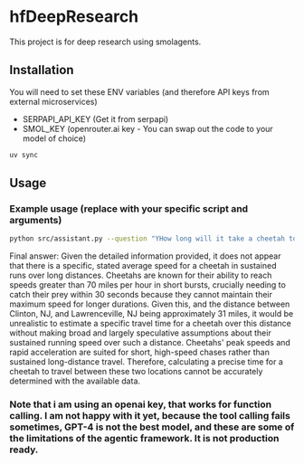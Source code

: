 # hfDeepResearch

This project is for deep research using smolagents.

## Installation

You will need to set these ENV variables (and therefore API keys from external microservices)

* SERPAPI_API_KEY (Get it from serpapi)
* SMOL_KEY (openrouter.ai key - You can swap out the code to your model of choice)

```bash
uv sync
```

## Usage

### Example usage (replace with your specific script and arguments)
```bash
python src/assistant.py --question "YHow long will it take a cheetah to go from Clinton, NJ to Lawrenceville, NJ"
```

Final answer: Given the detailed information provided, it does not appear that there is a specific, stated average speed 
for a cheetah in sustained runs over long distances. Cheetahs are known for their ability to reach speeds greater than 70 
miles per hour in short bursts, crucially needing to catch their prey within 30 seconds because they cannot maintain their 
maximum speed for longer durations. Given this, and the distance between Clinton, NJ, and Lawrenceville, NJ being 
approximately 31 miles, it would be unrealistic to estimate a specific travel time for a cheetah over this distance without
making broad and largely speculative assumptions about their sustained running speed over such a distance. Cheetahs' peak 
speeds and rapid acceleration are suited for short, high-speed chases rather than sustained long-distance travel. 
Therefore, calculating a precise time for a cheetah to travel between these two locations cannot be accurately determined 
with the available data.


### Note that i am using an openai key, that works for function calling. I am not happy with it yet, because the tool calling fails sometimes, GPT-4 is not the best model, and these are some of the limitations of the agentic framework.  It is not production ready.

